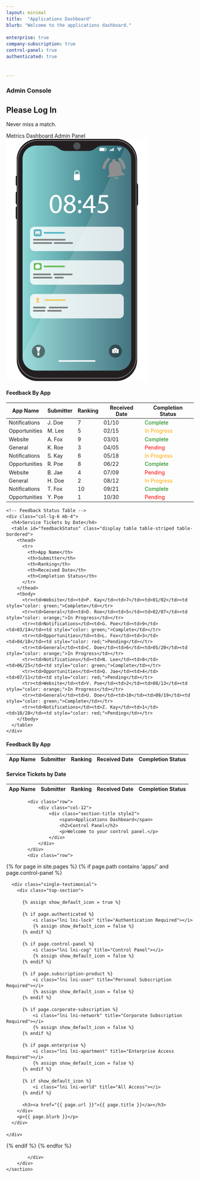 ```yaml
---
layout: minimal
title:  "Applications Dashboard"
blurb: "Welcome to the applications dashboard."

enterprise: true
company-subscription: true
control-panel: true
authenticated: true


---
```

<script src="https://code.jquery.com/jquery-3.6.0.min.js"></script>
<script src="https://cdn.datatables.net/1.11.5/js/jquery.dataTables.min.js"></script>
<style>
.table-container {
display: flex;
justify-content: space-around;
width: 100%;
margin-top: 20px;
}
.data-table {
width: 45%;
}
</style>
<script src="https://cdn.jsdelivr.net/npm/chart.js"></script>


<!-- Start Hero Area -->
<section id="hero-area" class="hero-area admin-invisible hidden">
<!-- Single Slider -->
<div class="hero-inner">
    <div class="container">
	<div class="row ">
	    <div class="col-lg-6 co-12">
		<div class="home-slider">
		    <div class="hero-text">
			<h3 class="wow fadeInUp" data-wow-delay=".3s" style="visibility: visible; animation-delay: 0.3s; animation-name: fadeInUp;">Admin Console</h3>
			<h1 class="wow fadeInUp" data-wow-delay=".5s" style="visibility: visible; animation-delay: 0.5s; animation-name: fadeInUp;">Please Log In</h1>
			<p class="wow fadeInUp" data-wow-delay=".7s" style="visibility: visible; animation-delay: 0.7s; animation-name: fadeInUp;">Never miss a match.</p>



<div class="button wow fadeInUp" data-wow-delay=".9s" style="visibility: visible; animation-delay: 0.9s; animation-name: fadeInUp;">
			    <span href="http://www.twitter.com/scrumtuous" class="btn primary"><i class="lni lni-alarm"></i> Metrics Dashboard</span>
								<span href="https://github.com/scrumtuous" class="btn"><i class="lni lni-wallet"></i>Admin Panel</span>
			</div>
		    </div>
		</div>
	    </div>
	    <div class="col-lg-6 col-12">
		<div class="hero-image">
		    <div class="waves-block">
			<div class="waves wave-1"></div>
			<div class="waves wave-2"></div>
		    </div>
		    <img src="assets/images/phone.png" alt="#">
		</div>
	    </div>
	</div>
    </div>
</div>
<!--/ End Single Slider -->
</section>
<!--/ End Hero Area -->










<section id="testimonials" class="section testimonials style2 admin-visible">
        <div class="container">
  <div class="row">
    <div class="col-lg-4 col-md-6 mb-4">
      <canvas id="dailySignups" width="300" height="250"></canvas>
    </div>
    <div class="col-lg-4 col-md-6 mb-4">
      <canvas id="opportunityNotifications" width="300" height="250"></canvas>
    </div>
    <div class="col-lg-4 col-md-6 mb-4">
      <canvas id="opportunityMatches" width="300" height="250"></canvas>
    </div>
    <div class="col-lg-4 col-md-6 mb-4">
      <canvas id="timeOnPage" width="300" height="250"></canvas>
    </div>
    <div class="col-lg-4 col-md-6 mb-4">
      <canvas id="siteVisitors" width="300" height="250"></canvas>
    </div>
    <div class="col-lg-4 col-md-6 mb-4">
      <canvas id="countryOfOrigin" width="300" height="250"></canvas>
    </div>
  </div>

<div class="row">
    <!-- Feedback By App Table -->
    <div class="col-lg-6 mb-4">
      <h4>Feedback By App</h4>
      <table id="feedbackByApp" class="display table table-striped table-bordered">
        <thead>
          <tr>
            <th>App Name</th>
            <th>Submitter</th>
            <th>Ranking</th>
            <th>Received Date</th>
            <th>Completion Status</th>
          </tr>
        </thead>
        <tbody>
          <tr><td>Notifications</td><td>J. Doe</td><td>7</td><td>01/10</td><td style="color: green;">Complete</td></tr>
          <tr><td>Opportunities</td><td>M. Lee</td><td>5</td><td>02/15</td><td style="color: orange;">In Progress</td></tr>
          <tr><td>Website</td><td>A. Fox</td><td>9</td><td>03/01</td><td style="color: green;">Complete</td></tr>
          <tr><td>General</td><td>K. Roe</td><td>3</td><td>04/05</td><td style="color: red;">Pending</td></tr>
          <tr><td>Notifications</td><td>S. Kay</td><td>6</td><td>05/18</td><td style="color: orange;">In Progress</td></tr>
          <tr><td>Opportunities</td><td>R. Poe</td><td>8</td><td>06/22</td><td style="color: green;">Complete</td></tr>
          <tr><td>Website</td><td>B. Jae</td><td>4</td><td>07/09</td><td style="color: red;">Pending</td></tr>
          <tr><td>General</td><td>H. Doe</td><td>2</td><td>08/12</td><td style="color: orange;">In Progress</td></tr>
          <tr><td>Notifications</td><td>T. Fox</td><td>10</td><td>09/21</td><td style="color: green;">Complete</td></tr>
          <tr><td>Opportunities</td><td>Y. Poe</td><td>1</td><td>10/30</td><td style="color: red;">Pending</td></tr>
        </tbody>
      </table>
    </div>

    <!-- Feedback Status Table -->
    <div class="col-lg-6 mb-4">
      <h4>Service Tickets by Date</h4>
      <table id="feedbackStatus" class="display table table-striped table-bordered">
        <thead>
          <tr>
            <th>App Name</th>
            <th>Submitter</th>
            <th>Ranking</th>
            <th>Received Date</th>
            <th>Completion Status</th>
          </tr>
        </thead>
        <tbody>
          <tr><td>Website</td><td>P. Kay</td><td>7</td><td>01/02</td><td style="color: green;">Complete</td></tr>
          <tr><td>General</td><td>D. Roe</td><td>5</td><td>02/07</td><td style="color: orange;">In Progress</td></tr>
          <tr><td>Notifications</td><td>G. Poe</td><td>9</td><td>03/14</td><td style="color: green;">Complete</td></tr>
          <tr><td>Opportunities</td><td>L. Fox</td><td>3</td><td>04/18</td><td style="color: red;">Pending</td></tr>
          <tr><td>General</td><td>C. Doe</td><td>6</td><td>05/20</td><td style="color: orange;">In Progress</td></tr>
          <tr><td>Notifications</td><td>N. Lee</td><td>8</td><td>06/25</td><td style="color: green;">Complete</td></tr>
          <tr><td>Opportunities</td><td>Q. Jae</td><td>4</td><td>07/11</td><td style="color: red;">Pending</td></tr>
          <tr><td>Website</td><td>V. Poe</td><td>2</td><td>08/13</td><td style="color: orange;">In Progress</td></tr>
          <tr><td>General</td><td>U. Doe</td><td>10</td><td>09/19</td><td style="color: green;">Complete</td></tr>
          <tr><td>Notifications</td><td>Z. Kay</td><td>1</td><td>10/28</td><td style="color: red;">Pending</td></tr>
        </tbody>
      </table>
    </div>
  </div>


<div class="row">
  <!-- Feedback By App Table -->
  <div class="col-lg-6 mb-4">
    <h4>Feedback By App</h4>
    <table id="feedbackByApp" class="display table table-striped table-bordered">
      <thead>
        <tr>
          <th>App Name</th>
          <th>Submitter</th>
          <th>Ranking</th>
          <th>Received Date</th>
          <th>Completion Status</th>
        </tr>
      </thead>
      <tbody>
        <!-- Rows will be dynamically populated -->
      </tbody>
    </table>
  </div>

  <!-- Service Tickets by Date Table -->
  <div class="col-lg-6 mb-4">
    <h4>Service Tickets by Date</h4>
    <table id="serviceTickets" class="display table table-striped table-bordered">
      <thead>
        <tr>
          <th>App Name</th>
          <th>Submitter</th>
          <th>Ranking</th>
          <th>Received Date</th>
          <th>Completion Status</th>
        </tr>
      </thead>
      <tbody>
        <!-- Rows will be dynamically populated -->
      </tbody>
    </table>
  </div>
</div>

<script src="https://code.jquery.com/jquery-3.6.0.min.js"></script>
<script src="https://cdn.datatables.net/1.13.4/js/jquery.dataTables.min.js"></script>
<link rel="stylesheet" href="https://cdn.datatables.net/1.13.4/css/jquery.dataTables.min.css">

<script>
  $(document).ready(function () {
    // Data for Feedback By App table
    const feedbackByAppData = [
      {
        appName: "opportunity-notifications",
        submitter: "aman1@example.com",
        ranking: "Medium",
        receivedDate: "11/14",
        completionStatus: '<span style="color: red;">Pending</span>',
      },
    ];

    // Data for Service Tickets by Date table
    const serviceTicketsData = [
      {
        appName: "HR",
        submitter: "Anonymous",
        ranking: "High",
        receivedDate: "10/04",
        completionStatus: '<span style="color: green;">Complete</span>',
      },
      {
        appName: "General",
        submitter: "Aman",
        ranking: "Medium",
        receivedDate: "10/07",
        completionStatus: '<span style="color: orange;">In Progress</span>',
      },
    ];

    // Populate Feedback By App table
    $('#feedbackByApp').DataTable({
      data: feedbackByAppData,
      columns: [
        { data: 'appName' },
        { data: 'submitter' },
        { data: 'ranking' },
        { data: 'receivedDate' },
        { data: 'completionStatus' },
      ],
    });

    // Populate Service Tickets by Date table
    $('#serviceTickets').DataTable({
      data: serviceTicketsData,
      columns: [
        { data: 'appName' },
        { data: 'submitter' },
        { data: 'ranking' },
        { data: 'receivedDate' },
        { data: 'completionStatus' },
      ],
    });
  });
</script>

  

            <div class="row">
                <div class="col-12">
                    <div class="section-title style2">
                        <span>Applications Dashboard</span>
                        <h2>Control Panel</h2>
                        <p>Welcome to your control panel.</p>
                    </div>
                </div>
            </div>
            <div class="row">
                
{% for page in site.pages %}
  {% if page.path contains 'apps/' and page.control-panel %}
    <div class="col-lg-4 col-md-6 col-12">
  
      <div class="single-testimonial">
        <div class="top-section">

          {% assign show_default_icon = true %}

          {% if page.authenticated %}
              <i class="lni lni-lock" title="Authentication Required"></i>
              {% assign show_default_icon = false %}
          {% endif %}

          {% if page.control-panel %}
              <i class="lni lni-cog" title="Control Panel"></i>
              {% assign show_default_icon = false %}
          {% endif %}

          {% if page.subscription-product %}
              <i class="lni lni-user" title="Personal Subscription Required"></i>
              {% assign show_default_icon = false %}
          {% endif %}

          {% if page.corporate-subscription %}
              <i class="lni lni-network" title="Corporate Subscription Required"></i>
              {% assign show_default_icon = false %}
          {% endif %}

          {% if page.enterprise %}
              <i class="lni lni-apartment" title="Enterprise Access Required"></i>
              {% assign show_default_icon = false %}
          {% endif %}

          {% if show_default_icon %}
              <i class="lni lni-world" title="All Access"></i>
          {% endif %}

          <h3><a href="{{ page.url }}">{{ page.title }}</a></h3>
        </div>
        <p>{{ page.blurb }}</p>
      </div>

    </div>
  {% endif %}
{% endfor %}
               
                
            </div>
        </div>
    </section>

<script>
  // Helper function to generate random data within a range
  function getRandomData(num, min, max) {
    return Array.from({ length: num }, () => Math.floor(Math.random() * (max - min + 1)) + min);
  }

  // 1. Daily Sign-ups Chart
  new Chart(document.getElementById('dailySignups'), {
    type: 'line',
    data: {
      labels: ['Mon', 'Tue', 'Wed', 'Thu', 'Fri', 'Sat', 'Sun'],
      datasets: [{
        label: 'Daily Sign-ups',
        data: getRandomData(7, 10, 50),
        borderColor: 'rgba(75, 192, 192, 1)',
        backgroundColor: 'rgba(75, 192, 192, 0.2)',
        fill: true
      }]
    },
    options: { responsive: true }
  });

  // 2.  Notifications Per Day
  new Chart(document.getElementById('opportunityNotifications'), {
    type: 'bar',
    data: {
      labels: ['Mon', 'Tue', 'Wed', 'Thu', 'Fri', 'Sat', 'Sun'],
      datasets: [{
        label: 'Opportunity Notifications Sent',
        data: getRandomData(7, 20, 100),
        backgroundColor: 'rgba(153, 102, 255, 0.6)',
      }]
    },
    options: { responsive: true }
  });

  // 3. Opportunity Matches Found
  new Chart(document.getElementById('opportunityMatches'), {
    type: 'bar',
    data: {
      labels: ['Mon', 'Tue', 'Wed', 'Thu', 'Fri', 'Sat', 'Sun'],
      datasets: [{
        label: 'Opportunity Matches Found',
        data: getRandomData(7, 10, 50),
        backgroundColor: 'rgba(255, 159, 64, 0.6)',
      }]
    },
    options: { responsive: true }
  });

  // 4. Time on Page (in seconds)
  new Chart(document.getElementById('timeOnPage'), {
    type: 'line',
    data: {
      labels: ['Mon', 'Tue', 'Wed', 'Thu', 'Fri', 'Sat', 'Sun'],
      datasets: [{
        label: 'Time on Page (seconds)',
        data: getRandomData(7, 30, 300),
        borderColor: 'rgba(54, 162, 235, 1)',
        backgroundColor: 'rgba(54, 162, 235, 0.2)',
        fill: true
      }]
    },
    options: { responsive: true }
  });

  // 5. Site Visitors
  new Chart(document.getElementById('siteVisitors'), {
    type: 'line',
    data: {
      labels: ['Mon', 'Tue', 'Wed', 'Thu', 'Fri', 'Sat', 'Sun'],
      datasets: [{
        label: 'Site Visitors',
        data: getRandomData(7, 100, 1000),
        borderColor: 'rgba(255, 99, 132, 1)',
        backgroundColor: 'rgba(255, 99, 132, 0.2)',
        fill: true
      }]
    },
    options: { responsive: true }
  });

  // 6. Country of Origin (Pie Chart)
new Chart(document.getElementById('countryOfOrigin'), {
  type: 'bar',
  data: {
    labels: ['USA', 'Canada', 'UK', 'Germany', 'India'],
    datasets: [{
      label: 'Country of Origin',
      data: getRandomData(5, 10, 300),
      backgroundColor: [
        'rgba(255, 99, 132, 0.6)',
        'rgba(54, 162, 235, 0.6)',
        'rgba(255, 206, 86, 0.6)',
        'rgba(75, 192, 192, 0.6)',
        'rgba(153, 102, 255, 0.6)'
      ]
    }]
  },
  options: {
    indexAxis: 'y',  // Makes the bar chart horizontal
    responsive: true,
    scales: {
      x: {
        beginAtZero: true
      }
    }
  }
});
</script>
<script>
  // Initialize DataTables for both tables
  $(document).ready(function() {
    $('#serviceTickets').DataTable({
      paging: false,
      searching: false,
      info: false
    });
    $('#feedbackTickets').DataTable({
      paging: false,
      searching: false,
      info: false
    });
  });
</script>

